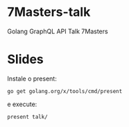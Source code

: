 # 7Masters-talk
Golang GraphQL API Talk 7Masters

# Slides
Instale o present:

```go get golang.org/x/tools/cmd/present```

e execute:

```present talk/```
